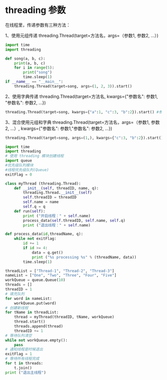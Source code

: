 
# threading 参数

在线程里，传递参数有三种方法：

1、使用元组传递 threading.Thread(target=方法名，args=（参数1, 参数2, ...）)
```py
import time
import threading

def song(a, b, c):
    print(a, b, c)
    for i in range(5):
        print("song")
        time.sleep(1)
if __name__ == "__main__":
    threading.Thread(target=song, args=(1, 2, 3)).start()
```

2、使用字典传递 threading.Thread(target=方法名, kwargs={"参数名": 参数1, "参数名": 参数2, ...})
```py
threading.Thread(target=song, kwargs={"a":1, "c":3, "b":2}).start() #参数顺序可以变
```

3、混合使用元组和字典 threading.Thread(target=方法名，args=（参数1, 参数2, ...）, kwargs={"参数名": 参数1,"参数名": 参数2, ...})
```py
threading.Thread(target=song, args=(1,), kwargs={"c":3, "b":2}).start()
```




```py
import time
import threading
# 使用 threading 模块创建线程
import queue
#优先级队列模块
#线程优先级队列(Queue)
exitFlag = 0

class myThread (threading.Thread):
    def __init__(self, threadID, name, q):
        threading.Thread.__init__(self)
        self.threadID = threadID
        self.name = name
        self.q = q
    def run(self):
        print ("开启线程：" + self.name)
        process_data(self.threadID, self.name, self.q)
        print ("退出线程：" + self.name)

def process_data(id,threadName, q):
    while not exitFlag:
        id += 1
        if id >= 4:
            data = q.get()
            print ("%s processing %s" % (threadName, data))
        time.sleep(1)

threadList = ["Thread-1", "Thread-2", "Thread-3"]
nameList = ["One", "Two", "Three", "Four", "Five"]
workQueue = queue.Queue(10)
threads = []
threadID = 1
# 填充队列
for word in nameList:
    workQueue.put(word)
# 创建新线程
for tName in threadList:
    thread = myThread(threadID, tName, workQueue)
    thread.start()
    threads.append(thread)
    threadID += 1
# 等待队列清空
while not workQueue.empty():
    pass
# 通知线程是时候退出
exitFlag = 1
# 等待所有线程完成
for t in threads:
    t.join()
print ("退出主线程")
```
